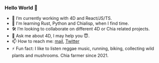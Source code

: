 ### Hello World 👋

- 🔭 I’m currently working with 4D and React/JS/TS.
- 🌱 I'm learning Rust, Python and Chialisp, when I find time.
- 🛠 I’m looking to collaborate on different 4D or Chia related projects.
- 💬 Ask me about 4D, I may help you 😇.
- 📫 How to reach me: [mail](mailto:gabriel@inzirillo.dev), [Twitter](https://twitter.com/Ganbin1)
- ⚡ Fun fact: I like to listen reggae music, running, biking, collecting wild plants and mushrooms. Chia farmer since 2021.

<!-- TODO: Fix backend
<a href="https://github.com/anuraghazra/github-readme-stats">
  <img align="center" src="https://github-readme-stats-h8jq-kilf1tyoo-ganbins-projects.vercel.app/api?username=ganbin&count_private=true&show_icons=true&theme=vue-dark" />
</a>
<a href="https://github.com/anuraghazra/github-readme-stats">
  <img align="center" src="https://github-readme-stats-h8jq-kilf1tyoo-ganbins-projects.vercel.app/api/top-langs/?username=ganbin&layout=donut" />
</a>
-->

